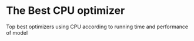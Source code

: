 # The Best CPU optimizer
Top best optimizers using CPU according to running time and performance of model
